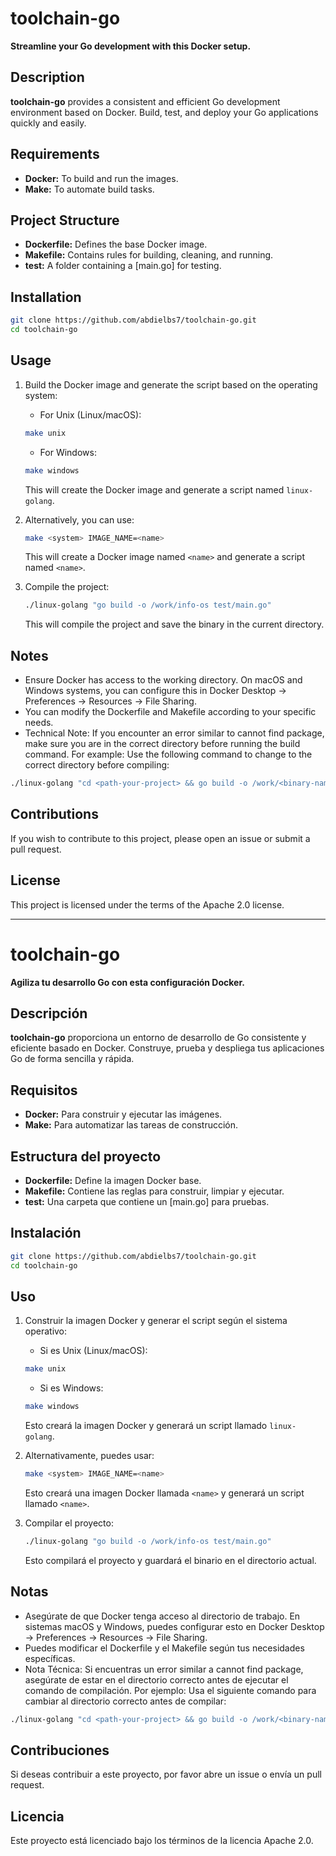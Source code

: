 # toolchain-go

**Streamline your Go development with this Docker setup.**

## Description

**toolchain-go** provides a consistent and efficient Go development environment based on Docker. Build, test, and deploy your Go applications quickly and easily.

## Requirements

* **Docker:** To build and run the images.
* **Make:** To automate build tasks.

## Project Structure

* **Dockerfile:** Defines the base Docker image.
* **Makefile:** Contains rules for building, cleaning, and running.
* **test:** A folder containing a [main.go] for testing.

## Installation

```bash
git clone https://github.com/abdielbs7/toolchain-go.git
cd toolchain-go
```

## Usage

1. Build the Docker image and generate the script based on the operating system:
    - For Unix (Linux/macOS):
    ```bash
    make unix
    ```
    - For Windows:
    ```bash
    make windows
    ```
    This will create the Docker image and generate a script named `linux-golang`.

2. Alternatively, you can use:
    ```bash
    make <system> IMAGE_NAME=<name>
    ```
    This will create a Docker image named `<name>` and generate a script named `<name>`.

3. Compile the project:
    ```bash
    ./linux-golang "go build -o /work/info-os test/main.go"
    ```
    This will compile the project and save the binary in the current directory.

## Notes

- Ensure Docker has access to the working directory. On macOS and Windows systems, you can configure this in Docker Desktop -> Preferences -> Resources -> File Sharing.
- You can modify the Dockerfile and Makefile according to your specific needs.
- Technical Note: If you encounter an error similar to cannot find package, make sure you are in the correct directory before running the build command. For example:
Use the following command to change to the correct directory before compiling:
```bash
./linux-golang "cd <path-your-project> && go build -o /work/<binary-name>"
```

## Contributions

If you wish to contribute to this project, please open an issue or submit a pull request.

## License

This project is licensed under the terms of the Apache 2.0 license.

---

# toolchain-go

**Agiliza tu desarrollo Go con esta configuración Docker.**

## Descripción

**toolchain-go** proporciona un entorno de desarrollo de Go consistente y eficiente basado en Docker. Construye, prueba y despliega tus aplicaciones Go de forma sencilla y rápida.

## Requisitos

* **Docker:** Para construir y ejecutar las imágenes.
* **Make:** Para automatizar las tareas de construcción.

## Estructura del proyecto

* **Dockerfile:** Define la imagen Docker base.
* **Makefile:** Contiene las reglas para construir, limpiar y ejecutar.
* **test:** Una carpeta que contiene un [main.go] para pruebas.

## Instalación

```bash
git clone https://github.com/abdielbs7/toolchain-go.git
cd toolchain-go
```

## Uso

1. Construir la imagen Docker y generar el script según el sistema operativo:
    - Si es Unix (Linux/macOS):
    ```bash
    make unix
    ```
    - Si es Windows:
    ```bash
    make windows
    ```
    Esto creará la imagen Docker y generará un script llamado `linux-golang`.

2. Alternativamente, puedes usar:
    ```bash
    make <system> IMAGE_NAME=<name>
    ```
    Esto creará una imagen Docker llamada `<name>` y generará un script llamado `<name>`.

3. Compilar el proyecto:
    ```bash
    ./linux-golang "go build -o /work/info-os test/main.go"
    ```
    Esto compilará el proyecto y guardará el binario en el directorio actual.

## Notas

- Asegúrate de que Docker tenga acceso al directorio de trabajo. En sistemas macOS y Windows, puedes configurar esto en Docker Desktop -> Preferences -> Resources -> File Sharing.
- Puedes modificar el Dockerfile y el Makefile según tus necesidades específicas.
- Nota Técnica: Si encuentras un error similar a cannot find package, asegúrate de estar en el directorio correcto antes de ejecutar el comando de compilación. Por ejemplo:
Usa el siguiente comando para cambiar al directorio correcto antes de compilar:
```bash
./linux-golang "cd <path-your-project> && go build -o /work/<binary-name>"
```

## Contribuciones

Si deseas contribuir a este proyecto, por favor abre un issue o envía un pull request.

## Licencia

Este proyecto está licenciado bajo los términos de la licencia Apache 2.0.
